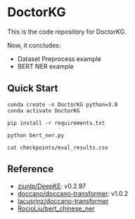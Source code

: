 # DoctorKG

This is the code repository for DoctorKG.

Now, it concludes:

* Dataset Preprocess example
* BERT NER example

## Quick Start

```shell
conda create -n DoctorKG python=3.8
conda activate DoctorKG

pip install -r requirements.txt

python bert_ner.py

cat checkpoints/eval_results.csv
```

## Reference

* [zjunlp/DeepKE](https://github.com/zjunlp/DeepKE): v0.2.97
* [doccano/doccano-transformer](https://github.com/doccano/doccano-transformer): v1.0.2
* [lacusrinz/doccano-transformer](https://github.com/lacusrinz/doccano-transformer)
* [RocioLiu/bert_chinese_ner](https://github.com/RocioLiu/bert_chinese_ner)

